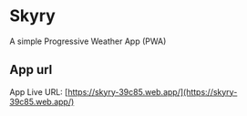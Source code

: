 # Skyry
A simple Progressive Weather App (PWA)

## App url
App Live URL: [https://skyry-39c85.web.app/](https://skyry-39c85.web.app/)
